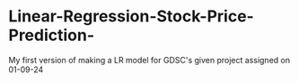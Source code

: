 # Linear-Regression-Stock-Price-Prediction-
My first version of making a LR model for GDSC's given project assigned on 01-09-24
